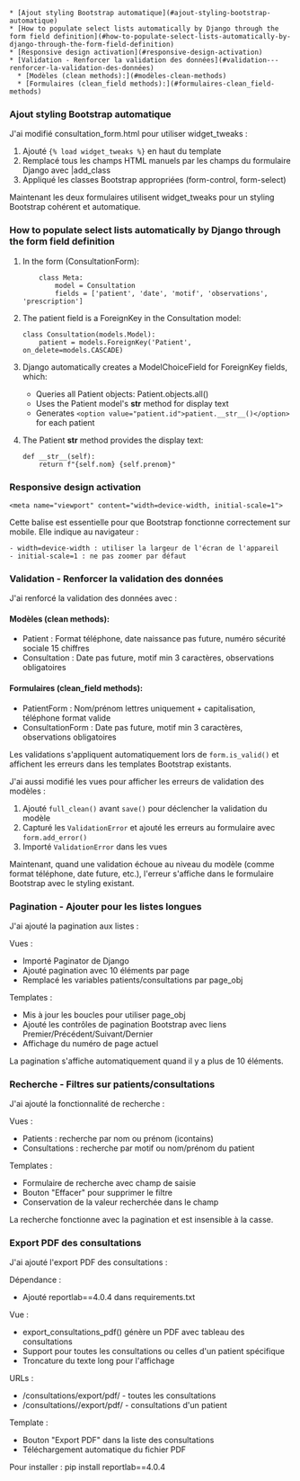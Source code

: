 <!-- TOC -->
    * [Ajout styling Bootstrap automatique](#ajout-styling-bootstrap-automatique)
    * [How to populate select lists automatically by Django through the form field definition](#how-to-populate-select-lists-automatically-by-django-through-the-form-field-definition)
    * [Responsive design activation](#responsive-design-activation)
    * [Validation - Renforcer la validation des données](#validation---renforcer-la-validation-des-données)
      * [Modèles (clean methods):](#modèles-clean-methods)
      * [Formulaires (clean_field methods):](#formulaires-clean_field-methods)
<!-- TOC -->

### Ajout styling Bootstrap automatique

J'ai modifié consultation_form.html pour utiliser widget_tweaks :

1. Ajouté `{% load widget_tweaks %}` en haut du template 
2. Remplacé tous les champs HTML manuels par les champs du formulaire Django avec |add_class 
3. Appliqué les classes Bootstrap appropriées (form-control, form-select)

Maintenant les deux formulaires utilisent widget_tweaks pour un styling Bootstrap cohérent et automatique.

### How to populate select lists automatically by Django through the form field definition


1. In the form (ConsultationForm):
    ```class ConsultationForm(forms.ModelForm):
        class Meta:
            model = Consultation
            fields = ['patient', 'date', 'motif', 'observations', 'prescription']
    ```
   
2. The patient field is a ForeignKey in the Consultation model:
    ```
    class Consultation(models.Model):
        patient = models.ForeignKey('Patient', on_delete=models.CASCADE)
    ```
   
3. Django automatically creates a ModelChoiceField for ForeignKey fields, which:
   * Queries all Patient objects: Patient.objects.all()
   * Uses the Patient model's __str__ method for display text 
   * Generates `<option value="patient.id">patient.__str__()</option>` for each patient


4. The Patient __str__ method provides the display text:
    ```
    def __str__(self):
        return f"{self.nom} {self.prenom}"
    ```

### Responsive design activation

    <meta name="viewport" content="width=device-width, initial-scale=1">

Cette balise est essentielle pour que Bootstrap fonctionne correctement sur mobile. Elle indique au navigateur :

    - width=device-width : utiliser la largeur de l'écran de l'appareil
    - initial-scale=1 : ne pas zoomer par défaut


### Validation - Renforcer la validation des données

J'ai renforcé la validation des données avec :

#### Modèles (clean methods):

* Patient : Format téléphone, date naissance pas future, numéro sécurité sociale 15 chiffres 
* Consultation : Date pas future, motif min 3 caractères, observations obligatoires

#### Formulaires (clean_field methods):

* PatientForm : Nom/prénom lettres uniquement + capitalisation, téléphone format valide 
* ConsultationForm : Date pas future, motif min 3 caractères, observations obligatoires

Les validations s'appliquent automatiquement lors de `form.is_valid()` et affichent les erreurs dans les templates Bootstrap existants.

J'ai aussi modifié les vues pour afficher les erreurs de validation des modèles :

1. Ajouté `full_clean()` avant `save()` pour déclencher la validation du modèle 
2. Capturé les `ValidationError` et ajouté les erreurs au formulaire avec `form.add_error()`
3. Importé `ValidationError` dans les vues

Maintenant, quand une validation échoue au niveau du modèle (comme format téléphone, date future, etc.), l'erreur s'affiche dans le formulaire Bootstrap avec le styling existant.

### Pagination - Ajouter pour les listes longues

J'ai ajouté la pagination aux listes :

Vues :
* Importé Paginator de Django 
* Ajouté pagination avec 10 éléments par page 
* Remplacé les variables patients/consultations par page_obj

Templates :
* Mis à jour les boucles pour utiliser page_obj 
* Ajouté les contrôles de pagination Bootstrap avec liens Premier/Précédent/Suivant/Dernier 
* Affichage du numéro de page actuel

La pagination s'affiche automatiquement quand il y a plus de 10 éléments.

### Recherche - Filtres sur patients/consultations

J'ai ajouté la fonctionnalité de recherche :

Vues :

* Patients : recherche par nom ou prénom (icontains)
* Consultations : recherche par motif ou nom/prénom du patient

Templates :
* Formulaire de recherche avec champ de saisie 
* Bouton "Effacer" pour supprimer le filtre 
* Conservation de la valeur recherchée dans le champ

La recherche fonctionne avec la pagination et est insensible à la casse.

### Export PDF des consultations

J'ai ajouté l'export PDF des consultations :

Dépendance :
* Ajouté reportlab==4.0.4 dans requirements.txt

Vue :
* export_consultations_pdf() génère un PDF avec tableau des consultations 
* Support pour toutes les consultations ou celles d'un patient spécifique 
* Troncature du texte long pour l'affichage

URLs :
* /consultations/export/pdf/ - toutes les consultations 
* /consultations/<id>/export/pdf/ - consultations d'un patient

Template :
* Bouton "Export PDF" dans la liste des consultations 
* Téléchargement automatique du fichier PDF

Pour installer : pip install reportlab==4.0.4